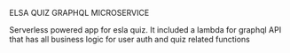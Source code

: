 ELSA QUIZ GRAPHQL MICROSERVICE


Serverless powered app for esla quiz. It included a lambda for graphql API that has all business logic for user auth and quiz related functions
